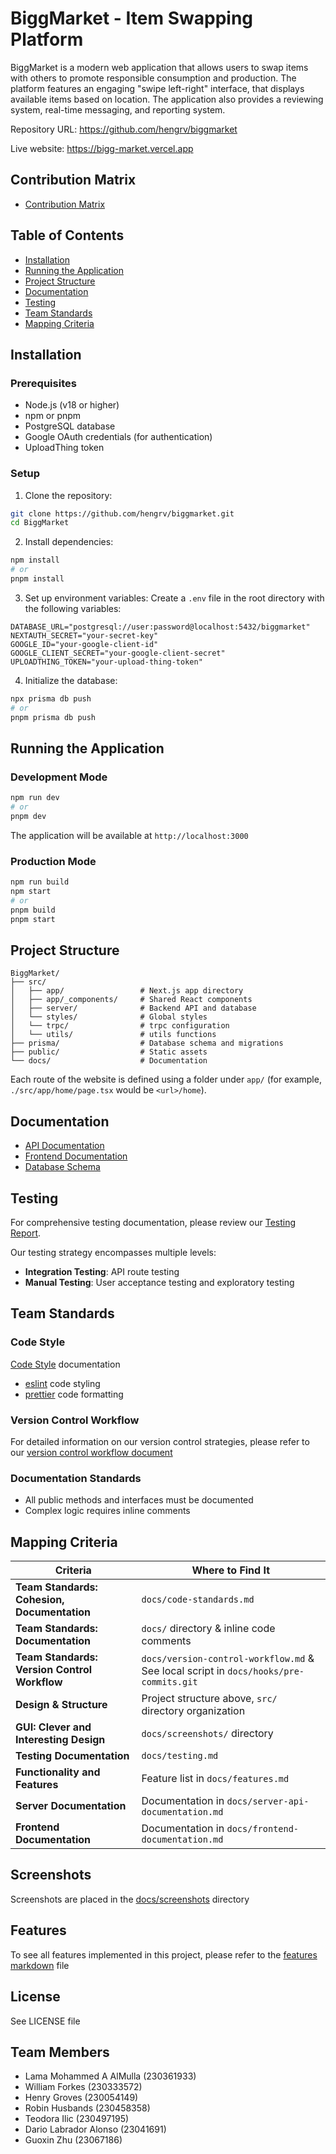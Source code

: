 # BiggMarket - Item Swapping Platform

BiggMarket is a modern web application that allows users to swap items with others to promote responsible consumption and production. The platform features an engaging "swipe left-right" interface, that displays available items based on location. The application also provides a reviewing system, real-time messaging, and reporting system.

Repository URL: https://github.com/hengrv/biggmarket

Live website: https://bigg-market.vercel.app

## Contribution Matrix
- [Contribution Matrix](./docs/contribution-matrix.md)

## Table of Contents

- [Installation](#installation)
- [Running the Application](#running-the-application)
- [Project Structure](#project-structure)
- [Documentation](#documentation)
- [Testing](#testing)
- [Team Standards](#team-standards)
- [Mapping Criteria](#mapping-criteria)

## Installation

### Prerequisites

- Node.js (v18 or higher)
- npm or pnpm
- PostgreSQL database
- Google OAuth credentials (for authentication)
- UploadThing token

### Setup

1. Clone the repository:

```bash
git clone https://github.com/hengrv/biggmarket.git
cd BiggMarket
```

2. Install dependencies:

```bash
npm install
# or
pnpm install
```

3. Set up environment variables:
   Create a `.env` file in the root directory with the following variables:

```env
DATABASE_URL="postgresql://user:password@localhost:5432/biggmarket"
NEXTAUTH_SECRET="your-secret-key"
GOOGLE_ID="your-google-client-id"
GOOGLE_CLIENT_SECRET="your-google-client-secret"
UPLOADTHING_TOKEN="your-upload-thing-token"
```

4. Initialize the database:

```bash
npx prisma db push
# or
pnpm prisma db push
```

## Running the Application

### Development Mode

```bash
npm run dev
# or
pnpm dev
```

The application will be available at `http://localhost:3000`

### Production Mode

```bash
npm run build
npm start
# or
pnpm build
pnpm start
```

## Project Structure

```
BiggMarket/
├── src/
│   ├── app/                 # Next.js app directory
│   ├── app/_components/     # Shared React components
│   ├── server/              # Backend API and database
│   └── styles/              # Global styles
│   └── trpc/                # trpc configuration
│   └── utils/               # utils functions
├── prisma/                  # Database schema and migrations
├── public/                  # Static assets
└── docs/                    # Documentation
```

Each route of the website is defined using a folder under `app/` (for example, `./src/app/home/page.tsx` would be `<url>/home`).

## Documentation

- [API Documentation](docs/server-api-documentation.md)
- [Frontend Documentation](docs/frontend-documentation.md)
- [Database Schema](prisma/schema.prisma)

## Testing

For comprehensive testing documentation, please review our [Testing Report](./docs/testing.md).

Our testing strategy encompasses multiple levels:

- **Integration Testing**: API route testing
- **Manual Testing**: User acceptance testing and exploratory testing


## Team Standards

### Code Style

[Code Style](./docs/code-standards.md) documentation

- [eslint](https://eslint.org/) code styling
- [prettier](https://prettier.io/) code formatting

### Version Control Workflow

For detailed information on our version control strategies, please refer to our [version control workflow document](./docs/version-control-workflow.md)

### Documentation Standards

- All public methods and interfaces must be documented
- Complex logic requires inline comments

## Mapping Criteria

| **Criteria**                                 | **Where to Find It**                                   |
| -------------------------------------------- | ------------------------------------------------------ |
| **Team Standards: Cohesion, Documentation**                 | `docs/code-standards.md`                       |
| **Team Standards: Documentation**            | `docs/` directory & inline code comments               |
| **Team Standards: Version Control Workflow** | `docs/version-control-workflow.md` & See local script in `docs/hooks/pre-commits.git`       |
| **Design & Structure**                       | Project structure above, `src/` directory organization |
| **GUI: Clever and Interesting Design**       | `docs/screenshots/` directory                          |
| **Testing Documentation**                    | `docs/testing.md`                    |
| **Functionality and Features**               | Feature list in `docs/features.md`                     |
| **Server Documentation**               | Documentation in `docs/server-api-documentation.md`                     |
| **Frontend Documentation**               | Documentation in `docs/frontend-documentation.md`                     |


## Screenshots

Screenshots are placed in the [docs/screenshots](docs/screenshots/) directory

## Features

To see all features implemented in this project, please refer to the [features markdown](./docs/features.md) file

## License

See LICENSE file

## Team Members

- Lama Mohammed A AlMulla (230361933)
- William Forkes (230333572)
- Henry Groves (230054149)
- Robin Husbands (230458358)
- Teodora Ilic (230497195)
- Dario Labrador Alonso (23041691)
- Guoxin Zhu (23067186)
